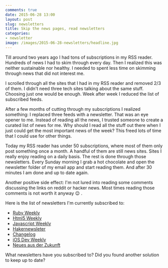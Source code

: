 ```yaml
---
comments: true
date: 2015-06-28 13:00
layout: post
slug: newsletters
title: Skip the news pages, read newsletters
categories:
- newsletter
image: /images/2015-06-28-newsletters/headline.jpg
---
```

Till around two years ago I had tons of subscriptions in my RSS
reader. Hundreds of news I had to skim through every day. Then
I realized this was neither sustainable nor healthy. I needed to
spent less time on skimming through news that did not interest me.

I scrolled through all the sites that I had in my RSS reader and removed
2/3 of them. I didn't need three tech sites talking about the same
stuff. Choosing just one would be enough. Week after week I reduced the
list of subscribed feeds.

After a few months of cutting through my subscriptions I realized something:
I replaced three feeds with a newsletter. That was an eye opener to me. Instead
of reading all the news, I trusted someone to create a curated list of news for
me. Why should I read all the stuff out there when I just could get the most
important news of the week? This freed lots of time that I could use for
other things.

Today my RSS reader has under 50 subscriptions, where most of them only post something once a month. A handful of them are still news sites. Sites I really enjoy reading on a daily basis. The rest is done through those newsletters. Every Sunday morning I grab a hot chocolate and open the newsletter folder of my email app and start reading them. And after 30 minutes I am done and up to date again.

Another positive side effect: I'm not lured into reading some comments
discussing the links on reddit or hacker news. Most times reading those comments
is not worth it anyway :wink: .

Here is the list of newsletters I'm currently subscribed to:

* [Ruby Weekly](http://rubyweekly.com/)
* [Html5 Weekly](http://html5weekly.com/)
* [Javascript Weekly](http://javascriptweekly.com/)
* [Hakernewsleter](http://www.hackernewsletter.com/)
* [Changelog](https://changelog.com/weekly/)
* [iOS Dev Weekly](https://iosdevweekly.com/)
* [Neues aus der Zukunft](https://neues-aus-der-zukunft.de)

What newsletters have you subscribed to? Did you found another solution to keep up to date?

